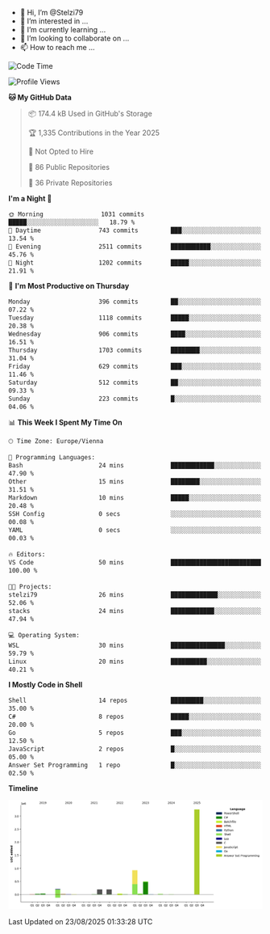 - 👋 Hi, I’m @Stelzi79
- 👀 I’m interested in ...
- 🌱 I’m currently learning ...
- 💞️ I’m looking to collaborate on ...
- 📫 How to reach me ...

<!--START_SECTION:waka-->
![Code Time](http://img.shields.io/badge/Code%20Time-1%2C143%20hrs%2044%20mins-blue)

![Profile Views](http://img.shields.io/badge/Profile%20Views-0-blue)

**🐱 My GitHub Data** 

> 📦 174.4 kB Used in GitHub's Storage 
 > 
> 🏆 1,335 Contributions in the Year 2025
 > 
> 🚫 Not Opted to Hire
 > 
> 📜 86 Public Repositories 
 > 
> 🔑 36 Private Repositories 
 > 
**I'm a Night 🦉** 

```text
🌞 Morning                1031 commits        █████░░░░░░░░░░░░░░░░░░░░   18.79 % 
🌆 Daytime                743 commits         ███░░░░░░░░░░░░░░░░░░░░░░   13.54 % 
🌃 Evening                2511 commits        ███████████░░░░░░░░░░░░░░   45.76 % 
🌙 Night                  1202 commits        █████░░░░░░░░░░░░░░░░░░░░   21.91 % 
```
📅 **I'm Most Productive on Thursday** 

```text
Monday                   396 commits         ██░░░░░░░░░░░░░░░░░░░░░░░   07.22 % 
Tuesday                  1118 commits        █████░░░░░░░░░░░░░░░░░░░░   20.38 % 
Wednesday                906 commits         ████░░░░░░░░░░░░░░░░░░░░░   16.51 % 
Thursday                 1703 commits        ████████░░░░░░░░░░░░░░░░░   31.04 % 
Friday                   629 commits         ███░░░░░░░░░░░░░░░░░░░░░░   11.46 % 
Saturday                 512 commits         ██░░░░░░░░░░░░░░░░░░░░░░░   09.33 % 
Sunday                   223 commits         █░░░░░░░░░░░░░░░░░░░░░░░░   04.06 % 
```


📊 **This Week I Spent My Time On** 

```text
🕑︎ Time Zone: Europe/Vienna

💬 Programming Languages: 
Bash                     24 mins             ████████████░░░░░░░░░░░░░   47.90 % 
Other                    15 mins             ████████░░░░░░░░░░░░░░░░░   31.51 % 
Markdown                 10 mins             █████░░░░░░░░░░░░░░░░░░░░   20.48 % 
SSH Config               0 secs              ░░░░░░░░░░░░░░░░░░░░░░░░░   00.08 % 
YAML                     0 secs              ░░░░░░░░░░░░░░░░░░░░░░░░░   00.03 % 

🔥 Editors: 
VS Code                  50 mins             █████████████████████████   100.00 % 

🐱‍💻 Projects: 
stelzi79                 26 mins             █████████████░░░░░░░░░░░░   52.06 % 
stacks                   24 mins             ████████████░░░░░░░░░░░░░   47.94 % 

💻 Operating System: 
WSL                      30 mins             ███████████████░░░░░░░░░░   59.79 % 
Linux                    20 mins             ██████████░░░░░░░░░░░░░░░   40.21 % 
```

**I Mostly Code in Shell** 

```text
Shell                    14 repos            █████████░░░░░░░░░░░░░░░░   35.00 % 
C#                       8 repos             █████░░░░░░░░░░░░░░░░░░░░   20.00 % 
Go                       5 repos             ███░░░░░░░░░░░░░░░░░░░░░░   12.50 % 
JavaScript               2 repos             █░░░░░░░░░░░░░░░░░░░░░░░░   05.00 % 
Answer Set Programming   1 repo              █░░░░░░░░░░░░░░░░░░░░░░░░   02.50 % 
```



**Timeline**

![Lines of Code chart](https://raw.githubusercontent.com/Stelzi79/Stelzi79/main/assets/bar_graph.png)


 Last Updated on 23/08/2025 01:33:28 UTC
<!--END_SECTION:waka-->

<!---
Stelzi79/Stelzi79 is a ✨ special ✨ repository because its `README.md` (this file) appears on your GitHub profile.
You can click the Preview link to take a look at your changes.
--->
